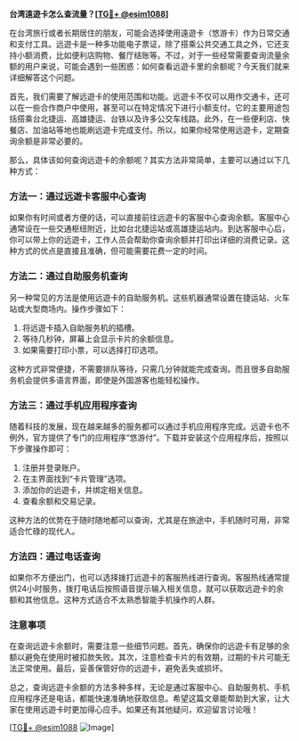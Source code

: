 **台湾遠遊卡怎么查流量？[[TG💪+ @esim1088](https://t.me/s/esim1088)]**

在台湾旅行或者长期居住的朋友，可能会选择使用遠遊卡（悠游卡）作为日常交通和支付工具。远遊卡是一种多功能电子票证，除了搭乘公共交通工具之外，它还支持小额消费，比如便利店购物、餐厅结账等。不过，对于一些经常需要查询流量余额的用户来说，可能会遇到一些困惑：如何查看远遊卡里的余额呢？今天我们就来详细解答这个问题。

首先，我们需要了解远遊卡的使用范围和功能。远遊卡不仅可以用作交通卡，还可以在一些合作商户中使用，甚至可以在特定情况下进行小额支付。它的主要用途包括搭乘台北捷运、高雄捷运、台铁以及许多公交车线路。此外，在一些便利店、快餐店、加油站等地也能刷远遊卡完成支付。所以，如果你经常使用远遊卡，定期查询余额是非常必要的。

那么，具体该如何查询远遊卡的余额呢？其实方法非常简单，主要可以通过以下几种方式：

### 方法一：通过远遊卡客服中心查询

如果你有时间或者方便的话，可以直接前往远遊卡的客服中心查询余额。客服中心通常设在一些交通枢纽附近，比如台北捷运站或高雄捷运站内。到达客服中心后，你可以带上你的远遊卡，工作人员会帮助你查询余额并打印出详细的消费记录。这种方式的优点是直接且准确，但可能需要花费一定的时间。

### 方法二：通过自助服务机查询

另一种常见的方法是使用远遊卡的自助服务机。这些机器通常设置在捷运站、火车站或大型商场内。操作步骤如下：
1. 将远遊卡插入自助服务机的插槽。
2. 等待几秒钟，屏幕上会显示卡片的余额信息。
3. 如果需要打印小票，可以选择打印选项。

这种方式非常便捷，不需要排队等待，只需几分钟就能完成查询。而且很多自助服务机会提供多语言界面，即使是外国游客也能轻松操作。

### 方法三：通过手机应用程序查询

随着科技的发展，现在越来越多的服务都可以通过手机应用程序完成。远遊卡也不例外，官方提供了专门的应用程序“悠游付”。下载并安装这个应用程序后，按照以下步骤操作即可：
1. 注册并登录账户。
2. 在主界面找到“卡片管理”选项。
3. 添加你的远遊卡，并绑定相关信息。
4. 查看余额和交易记录。

这种方法的优势在于随时随地都可以查询，尤其是在旅途中，手机随时可用，非常适合忙碌的现代人。

### 方法四：通过电话查询

如果你不方便出门，也可以选择拨打远遊卡的客服热线进行查询。客服热线通常提供24小时服务，拨打电话后按照语音提示输入相关信息，就可以获取远遊卡的余额和其他信息。这种方式适合不太熟悉智能手机操作的人群。

### 注意事项

在查询远遊卡余额时，需要注意一些细节问题。首先，确保你的远遊卡有足够的余额以避免在使用时被扣款失败。其次，注意检查卡片的有效期，过期的卡片可能无法正常使用。最后，妥善保管好你的远遊卡，避免丢失或损坏。

总之，查询远遊卡余额的方法多种多样，无论是通过客服中心、自助服务机、手机应用程序还是电话，都能快速准确地获取信息。希望这篇文章能帮助到大家，让大家在使用远遊卡时更加得心应手。如果还有其他疑问，欢迎留言讨论哦！

[[TG💪+ @esim1088](https://t.me/s/esim1088) ![Image](https://i.postimg.cc/4NQfJmqS/Snipaste-2025-05-13-00-14-12.png)]